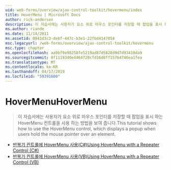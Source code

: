 ```yaml
---
uid: web-forms/overview/ajax-control-toolkit/hovermenu/index
title: HoverMenu | Microsoft Docs
author: rick-anderson
description: 이 자습서에는 사용자가 요소 위로 마우스 포인터를 저장할 때 팝업을 표시 하는 HoverMenu 컨트롤을 사용 하는 방법을 보여 줍니다.
ms.author: riande
ms.date: 11/14/2011
ms.assetid: 0941d3c3-de6f-447c-b3e1-22fbd4147054
msc.legacyurl: /web-forms/overview/ajax-control-toolkit/hovermenu
msc.type: chapter
ms.openlocfilehash: aa9bf9e98258fe5219ad87d5828d9d7d93410da9
ms.sourcegitcommit: 0f1119340e4464720cfd16d0ff15764746ea1fea
ms.translationtype: MT
ms.contentlocale: ko-KR
ms.lasthandoff: 04/17/2019
ms.locfileid: "59391600"
---
```

# <a name="hovermenu"></a><span data-ttu-id="6cbdd-103">HoverMenu</span><span class="sxs-lookup"><span data-stu-id="6cbdd-103">HoverMenu</span></span>

> <span data-ttu-id="6cbdd-104">이 자습서에는 사용자가 요소 위로 마우스 포인터를 저장할 때 팝업을 표시 하는 HoverMenu 컨트롤을 사용 하는 방법을 보여 줍니다.</span><span class="sxs-lookup"><span data-stu-id="6cbdd-104">This tutorial shows how to use the HoverMenu control, which displays a popup when users hold the mouse pointer over an element.</span></span>


- [<span data-ttu-id="6cbdd-105">반복기 컨트롤에 HoverMenu 사용(C#)</span><span class="sxs-lookup"><span data-stu-id="6cbdd-105">Using HoverMenu with a Repeater Control (C#)</span></span>](using-hovermenu-with-a-repeater-control-cs.md)
- [<span data-ttu-id="6cbdd-106">반복기 컨트롤에 HoverMenu 사용(VB)</span><span class="sxs-lookup"><span data-stu-id="6cbdd-106">Using HoverMenu with a Repeater Control (VB)</span></span>](using-hovermenu-with-a-repeater-control-vb.md)
